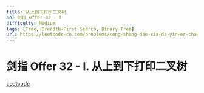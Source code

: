 ```yaml
---
title: 从上到下打印二叉树
no: 剑指 Offer 32 - I
difficulty: Medium
tags: [Tree, Breadth-First Search, Binary Tree]
url: https://leetcode-cn.com/problems/cong-shang-dao-xia-da-yin-er-cha-shu-lcof/
---
```


# 剑指 Offer 32 - I. 从上到下打印二叉树

[Leetcode](https://leetcode-cn.com/problems/cong-shang-dao-xia-da-yin-er-cha-shu-lcof/)

